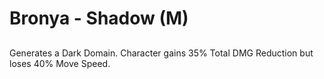 # Bronya - Shadow (M)

## 

Generates a Dark Domain. Character gains 35% Total DMG Reduction but loses 40% Move Speed.